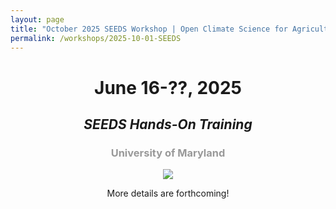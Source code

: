 ```yaml
---
layout: page
title: "October 2025 SEEDS Workshop | Open Climate Science for Agriculture"
permalink: /workshops/2025-10-01-SEEDS
---
```


<header>
	<div class="container">
		<h1>June 16-??, 2025</h1>
	</div>
	<div class="container">
		<h2><i>SEEDS Hands-On Training</i></h2>
	</div>
	<div class="container">
		<h3 style="color: #999999">University of Maryland</h3>
	</div>
	<div class="container sponsors">
		<img class="logo" id="nasa" style="margin: 0px;max-height: 180px"
			src="{{ site.baseurl }}/images/TOPS_badge_NASA.png"/>
	</div>
	<div class="container">
		<p>
			More details are forthcoming!
		</p>
	</div>
</header>

<!--
<div class="container">
	<p style="color:#999;font-size:0.9em">
	All images from NASA.gov websites.
	</p>
</div>
-->
